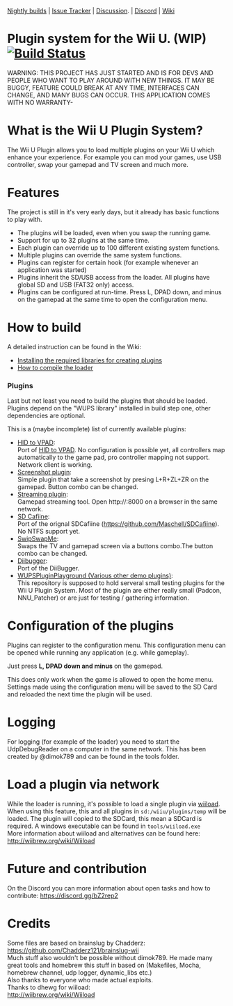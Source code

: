 [Nightly builds](https://github.com/Maschell/WiiUPluginSystem/releases) | [Issue Tracker](https://github.com/Maschell/WiiUPluginSystem/issues) | [Discussion](https://gbatemp.net/threads/wii-u-plugin-system.496659/).  | [Discord](https://discord.gg/bZ2rep2) | [Wiki](https://maschell.github.io/WiiUPluginSystem/dev_overview.html)
# Plugin system for the Wii U. (WIP) [![Build Status](https://api.travis-ci.org/Maschell/WiiUPluginSystem.svg?branch=master)](https://travis-ci.org/Maschell/WiiUPluginSystem)

WARNING: THIS PROJECT HAS JUST STARTED AND IS FOR DEVS AND PEOPLE WHO WANT TO PLAY AROUND WITH NEW THINGS. IT MAY BE BUGGY, FEATURE COULD BREAK AT ANY TIME, INTERFACES CAN CHANGE, AND MANY BUGS CAN OCCUR. THIS APPLICATION COMES WITH NO WARRANTY-

# What is the Wii U Plugin System?

The Wii U Plugin allows you to load multiple plugins on your Wii U which enhance your experience. 
For example you can mod your games, use USB controller, swap your gamepad and TV screen and much more.

# Features

The project is still in it's very early days, but it already has basic functions to play with.

- The plugins will be loaded, even when you swap the running game.
- Support for up to 32 plugins at the same time.
- Each plugin can override up to 100 different existing system functions.
- Multiple plugins can override the same system functions.
- Plugins can register for certain hook (for example whenever an application was started)
- Plugins inherit the SD/USB access from the loader. All plugins have global SD and USB (FAT32 only) access.
- Plugins can be configured at run-time. Press L, DPAD down, and minus on the gamepad at the same time to open the configuration menu.

# How to build

A detailed instruction can be found in the Wiki:

- [Installing the required libraries for creating plugins](https://maschell.github.io/WiiUPluginSystem/dev_required_libraries.html)  
- [How to compile the loader](https://maschell.github.io/WiiUPluginSystem/dev_compile_loader.html)  

### Plugins

Last but not least you need to build the plugins that should be loaded.
Plugins depend on the "WUPS library" installed in build step one, other dependencies are optional.

This is a (maybe incomplete) list of currently available plugins:

- [HID to VPAD](https://github.com/Maschell/hid_to_vpad/tree/wups):  
Port of [HID to VPAD](https://github.com/Maschell/hid_to_vpad).
No configuration is possible yet, all controllers map automatically to the game pad, pro controller mapping not support. Network client is working.
- [Screenshot plugin](https://github.com/Maschell/ScreenshotWUPS):  
Simple plugin that take a screenshot by presing L+R+ZL+ZR on the gamepad. Button combo can be changed.
- [Streaming plugin](https://github.com/Maschell/StreamingPluginWiiU):  
Gamepad streaming tool. Open http://<ip of your wii u>:8000 on a browser in the same network.
- [SD Cafiine](https://github.com/Maschell/SDCafiine/tree/wups):  
Port of the orignal SDCafiine (https://github.com/Maschell/SDCafiine). No NTFS support yet.
- [SwipSwapMe](https://github.com/Maschell/SwipSwapMe):  
Swaps the TV and gamepad screen via a buttons combo.The button combo can be changed.
- [Diibugger](https://github.com/Maschell/DiiBuggerWUPS):  
Port of the DiiBugger.
- [WUPSPluginPlayground (Various other demo plugins)](https://github.com/Maschell/WUPSPluginPlayground):  
This repository is supposed to hold serveral small testing plugins for the Wii U Plugin System.
Most of the plugin are either really small (Padcon, NNU_Patcher) or are just for testing / gathering information.

# Configuration of the plugins
Plugins can register to the configuration menu.
This configuration menu can be opened while running any application (e.g. while gameplay).  

Just press **L, DPAD down and minus** on the gamepad.  

This does only work when the game is allowed to open the home menu.  
Settings made using the configuration menu will be saved to the SD Card and reloaded the next time the plugin will be used.

# Logging
For logging (for example of the loader) you need to start the UdpDebugReader on a computer in the same network. 
This has been created by @dimok789 and can be found in the tools folder.

# Load a plugin via network
While the loader is running, it's possible to load a single plugin via [wiiload](http://wiibrew.org/wiki/Wiiload).  
When using this feature, this and all plugins in `sd:/wiiu/plugins/temp` will be loaded. The plugin will copied to the SDCard, this mean a SDCard is required.
A windows executable can be found in `tools/wiiload.exe`  
More information about wiiload and alternatives can be found here: http://wiibrew.org/wiki/Wiiload

# Future and contribution
On the Discord you can more information about open tasks and how to contribute: https://discord.gg/bZ2rep2

# Credits
Some files are based on brainslug by Chadderz:  
https://github.com/Chadderz121/brainslug-wii  
Much stuff also wouldn't be possible without dimok789. He made many great tools and homebrew this stuff in based on (Makefiles, Mocha, homebrew channel, udp logger, dynamic_libs etc.)  
Also thanks to everyone who made actual exploits.  
Thanks to dhewg for wiiload:  
http://wiibrew.org/wiki/Wiiload